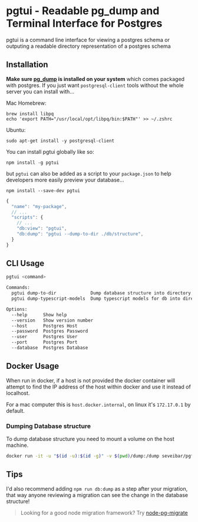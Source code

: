 # pgtui - Readable pg_dump and Terminal Interface for Postgres

pgtui is a command line interface for viewing a postgres schema or outputing a readable directory representation of a postgres schema

## Installation
**Make sure [pg_dump](https://www.postgresql.org/docs/current/app-pgdump.html) is installed on your system** which comes packaged with postgres. If you just want `postgresql-client` tools without the whole server you can install with... 

Mac Homebrew:
```
brew install libpq
echo 'export PATH="/usr/local/opt/libpq/bin:$PATH"' >> ~/.zshrc
```

Ubuntu:
```
sudo apt-get install -y postgresql-client
```

You can install pgtui globally like so:

`npm install -g pgtui`

but `pgtui` can also be added as a script to your `package.json` to help
developers more easily preview your database...

```
npm install --save-dev pgtui
```

```javascript
{
  "name": "my-package",
  // ...
  "scripts": {
    // ...
    "db:view": "pgtui",
    "db:dump": "pgtui --dump-to-dir ./db/structure",
  }
}
```

## CLI Usage

```bash
pgtui <command>

Commands:
  pgtui dump-to-dir             Dump database structure into directory
  pgtui dump-typescript-models  Dump typescript models for db into directory

Options:
  --help      Show help                                                [boolean]
  --version   Show version number                                      [boolean]
  --host      Postgres Host
  --password  Postgres Password
  --user      Postgres User
  --port      Postgres Port
  --database  Postgres Database
```

## Docker Usage

When run in docker, if a host is not provided the docker container will attempt
to find the IP address of the host within docker and use it instead of localhost.

For a mac computer this is `host.docker.internal`, on linux it's `172.17.0.1`
by default.

### Dumping Database structure

To dump database structure you need to mount a volume on the host machine.

```bash
docker run -it -u "$(id -u):$(id -g)" -v $(pwd)/dump:/dump seveibar/pgtui dump-to-dir /dump
```

## Tips

I'd also recommend adding `npm run db:dump` as a step after your migration, that way anyone reviewing a migration can see the change in the database structure!

> Looking for a good node migration framework? Try [node-pg-migrate](https://github.com/salsita/node-pg-migrate)
